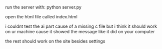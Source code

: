 run the server with:  python server.py

open the html file called index.html

i couldnt test the ai part cause of a missing c file but i think it should work on ur machine cause it showed the message like it did on your computer 

the rest should work on the site besides settings


